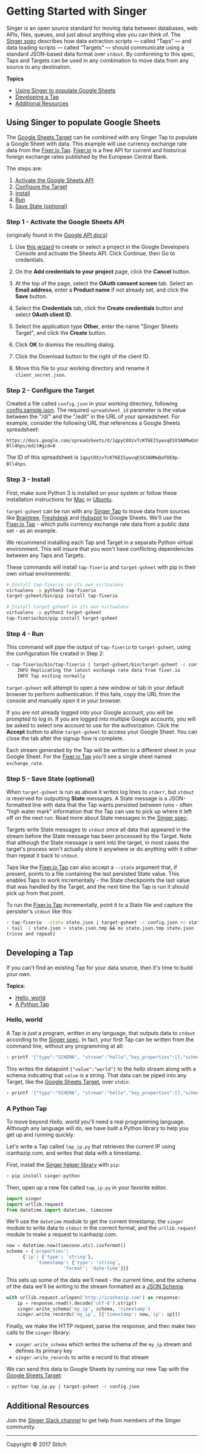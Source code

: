# Getting Started with Singer

Singer is an open source standard for moving data between databases,
web APIs, files, queues, and just about anything else you can think
of. The [Singer spec] describes how data extraction scripts — called
“Taps” — and data loading scripts — called “Targets” — should
communicate using a standard JSON-based data format over `stdout`. By
conforming to this spec, Taps and Targets can be used in any
combination to move data from any source to any destination.

**Topics**

 - [Using Singer to populate Google Sheets](#using-singer-to-populate-google-sheets)
 - [Developing a Tap](#developing-a-tap)
 - [Additional Resources](#additional-resources)
 
## Using Singer to populate Google Sheets

The [Google Sheets Target] can be combined with any Singer Tap to
populate a Google Sheet with data. This example will use currency
exchange rate data from the [Fixer.io Tap]. [Fixer.io] is a free API for
current and historical foreign exchange rates published by the
European Central Bank.

The steps are:
 1. [Activate the Google Sheets API](#step-1---activate-the-google-sheets-api)
 1. [Configure the Target](#step-2---configure-the-target)
 1. [Install](#step-3---install)
 1. [Run](#step-4---run)
 1. [Save State (optional)](#step-5---save-state-optional)

### Step 1 - Activate the Google Sheets API

 (originally found in the [Google API
 docs](https://developers.google.com/sheets/api/quickstart/python))
 
 1. Use [this
 wizard](https://console.developers.google.com/start/api?id=sheets.googleapis.com)
 to create or select a project in the Google Developers Console and
 activate the Sheets API. Click Continue, then Go to credentials.

 1. On the **Add credentials to your project** page, click the
 **Cancel** button.

 1. At the top of the page, select the **OAuth consent screen**
 tab. Select an **Email address**, enter a **Product name** if not
 already set, and click the **Save** button.

 1. Select the **Credentials** tab, click the **Create credentials**
 button and select **OAuth client ID**.

 1. Select the application type **Other**, enter the name "Singer
 Sheets Target", and click the **Create** button.

 1. Click **OK** to dismiss the resulting dialog.

 1. Click the Download button to the right of the client ID.

 1. Move this file to your working directory and rename it
 `client_secret.json`.

### Step 2 - Configure the Target

Created a file called `config.json` in your working directory,
following [config.sample.json](https://github.com/singer-io/target-gsheet/blob/master/config.sample.json). The required
`spreadsheet_id` parameter is the value between the "/d/" and the
"/edit" in the URL of your spreadsheet. For example, consider the
following URL that references a Google Sheets spreadsheet:

```
https://docs.google.com/spreadsheets/d/1qpyC0XzvTcKT6EISywvqESX3A0MwQoFDE8p-Bll4hps/edit#gid=0
```

The ID of this spreadsheet is
`1qpyC0XzvTcKT6EISywvqESX3A0MwQoFDE8p-Bll4hps`.


### Step 3 - Install

First, make sure Python 3 is installed on your system or follow these
installation instructions for [Mac](python-mac) or
[Ubuntu](python-ubuntu).

`target-gsheet` can be run with any [Singer Tap] to move data from
sources like [Braintree], [Freshdesk] and [Hubspot] to Google
Sheets. We'll use the [Fixer.io Tap] - which pulls currency exchange
rate data from a public data set - as an example.

We recommend installing each Tap and Target in a separate Python virtual
environment. This will insure that you won't have conflicting dependencies
between any Taps and Targets.

These commands will install `tap-fixerio` and `target-gsheet` with pip in
their own virtual environments:

```bash
# Install tap-fixerio in its own virtualenv
virtualenv -p python3 tap-fixerio
target-gsheet/bin/pip install tap-fixerio

# Install target-gsheet in its own virtualenv
virtualenv -p python3 target-gsheet
tap-fixerio/bin/pip install target-gsheet
```

### Step 4 - Run

This command will pipe the output of `tap-fixerio` to `target-gsheet`,
using the configuration file created in Step 2:

```bash
› tap-fixerio/bin/tap-fixerio | target-gsheet/bin/target-gsheet -c config.json
    INFO Replicating the latest exchange rate data from fixer.io
    INFO Tap exiting normally
```

`target-gsheet` will attempt to open a new window or tab in your
default browser to perform authentication. If this fails, copy the URL
from the console and manually open it in your browser.

If you are not already logged into your Google account, you will be
prompted to log in. If you are logged into multiple Google accounts,
you will be asked to select one account to use for the
authorization. Click the **Accept** button to allow `target-gsheet` to
access your Google Sheet.  You can close the tab after the signup flow
is complete.

Each stream generated by the Tap will be written to a different sheet
in your Google Sheet. For the [Fixer.io Tap] you'll see a single sheet
named `exchange_rate`.

### Step 5 - Save State (optional)

When `target-gsheet` is run as above it writes log lines to `stderr`,
but `stdout` is reserved for outputting **State** messages. A State
message is a JSON-formatted line with data that the Tap wants
persisted between runs - often "high water mark" information that the
Tap can use to pick up where it left off on the next run. Read more
about State messages in the [Singer spec].

Targets write State messages to `stdout` once all data that appeared
in the stream before the State message has been processed by the
Target. Note that although the State message is sent into the target,
in most cases the target's process won't actually store it anywhere or
do anything with it other than repeat it back to `stdout`.

Taps like the [Fixer.io Tap] can also accept a `--state` argument
that, if present, points to a file containing the last persisted State
value.  This enables Taps to work incrementally - the State
checkpoints the last value that was handled by the Target, and the
next time the Tap is run it should pick up from that point.

To run the [Fixer.io Tap] incrementally, point it to a State file and
capture the persister's `stdout` like this:

```bash
› tap-fixerio --state state.json | target-gsheet -c config.json >> state.json
› tail -1 state.json > state.json.tmp && mv state.json.tmp state.json
(rinse and repeat)
```

## Developing a Tap

If you can't find an existing Tap for your data source, then it's time
to build your own.

**Topics**:
 - [Hello, world](#hello-world)
 - [A Python Tap](#a-python-tap)
 
### Hello, world

A Tap is just a program, written in any language, that outputs data to
`stdout` according to the [Singer spec]. In fact, your first Tap can
be written from the command line, without any programming at all:

```bash
› printf '{"type":"SCHEMA", "stream":"hello","key_properties":[],"schema":{"type":"object", "properties":{"value":{"type":"string"}}}}\n{"type":"RECORD","stream":"hello","schema":"hello","record":{"value":"world"}}\n'
```

This writes the datapoint `{"value":"world"}` to the *hello*
stream along with a schema indicating that `value` is a string. 
That data can be piped into any Target, like the [Google Sheets
Target], over `stdin`:

```bash
› printf '{"type":"SCHEMA", "stream":"hello","key_properties":[],"schema":{"type":"object", "properties":{"value":{"type":"string"}}}}\n{"type":"RECORD","stream":"hello","schema":"hello","record":{"value":"world"}}\n' | target-gsheet -c config.json
```

### A Python Tap

To move beyond *Hello, world* you'll need a real programming language.
Although any language will do, we have built a Python library to help
you get up and running quickly.

Let's write a Tap called `tap_ip.py` that retrieves the current
 IP using icanhazip.com, and writes that data with a timestamp.

First, install the [Singer helper library] with `pip`:

```bash
› pip install singer-python
```

Then, open up a new file called `tap_ip.py` in your favorite editor.

```python
import singer
import urllib.request
from datetime import datetime, timezone
```

We'll use the `datetime` module to get the current timestamp, the
`singer` module to write data to `stdout` in the correct format, and
the `urllib.request` module to make a request to icanhazip.com.

```python
now = datetime.now(timezone.utc).isoformat()
schema = {'properties':	
	  {'ip': {'type': 'string'},
           'timestamp': {'type': 'string',
           	         'format': 'date-time'}}}
```

This sets up some of the data we'll need - the current time, and the
schema of the data we'll be writing to the stream formatted as a [JSON
Schema].

```python
with urllib.request.urlopen('http://icanhazip.com') as response:
    ip = response.read().decode('utf-8').strip()
    singer.write_schema('my_ip', schema, 'timestamp')
    singer.write_records('my_ip', [{'timestamp': now,'ip': ip}])
```

Finally, we make the HTTP request, parse the response, and then make
two calls to the `singer` library:

 - `singer.write_schema` which writes the schema of the `my_ip` stream and defines its primary key
 - `singer.write_records` to write a record to that stream

We can send this data to Google Sheets by running our new Tap
with the [Google Sheets Target]:

```bash
› python tap_ip.py | target-gsheet -c config.json
```

## Additional Resources

Join the [Singer Slack channel] to get help from members of the Singer
community.

---

Copyright &copy; 2017 Stitch

[Singer spec]: SPEC.md
[Singer Tap]: https://singer.io
[Braintree]: https://github.com/singer-io/tap-braintree
[Freshdesk]: https://github.com/singer-io/tap-freshdesk
[Hubspot]: https://github.com/singer-io/tap-hubspot
[Fixer.io Tap]: https://github.com/singer-io/tap-fixerio
[Fixer.io]: http://fixer.io
[python-mac]: http://docs.python-guide.org/en/latest/starting/install3/osx/
[python-ubuntu]: https://www.digitalocean.com/community/tutorials/how-to-install-python-3-and-set-up-a-local-programming-environment-on-ubuntu-16-04
[Google Sheets Target]: https://github.com/singer-io/target-gsheet
[Singer helper library]: https://github.com/singer-io/singer-python
[JSON Schema]: http://json-schema.org/
[Singer Slack channel]: https://singer-slackin.herokuapp.com/

